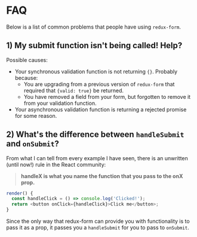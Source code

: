 # FAQ

Below is a list of common problems that people have using `redux-form`.

## 1) My submit function isn't being called! Help?

Possible causes:

* Your synchronous validation function is not returning `{}`. Probably because:
  * You are upgrading from a previous version of `redux-form` that required that `{valid: true}` be returned.
  * You have removed a field from your form, but forgotten to remove it from your validation function.
* Your asynchronous validation function is returning a rejected promise for some reason.

## 2) What's the difference between `handleSubmit` and `onSubmit`?

From what I can tell from every example I have seen, there is an unwritten (until now!) rule in the React community:

> **handleX is what you name the function that you pass to the onX prop.**

```javascript
render() {
  const handleClick = () => console.log('Clicked!');
  return <button onClick={handleClick}>Click me</button>;
}
```

Since the only way that redux-form can provide you with functionality is to pass it as a prop, it passes you a
`handleSubmit` for you to pass to `onSubmit`.
